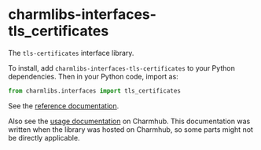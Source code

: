 # charmlibs-interfaces-tls_certificates

The `tls-certificates` interface library.

To install, add `charmlibs-interfaces-tls-certificates` to your Python dependencies. Then in your Python code, import as:

```py
from charmlibs.interfaces import tls_certificates
```

See the [reference documentation](https://documentation.ubuntu.com/charmlibs/reference/charmlibs/interfaces/tls_certificates).

Also see the [usage documentation](https://charmhub.io/tls-certificates-interface) on Charmhub. This documentation was written when the library was hosted on Charmhub, so some parts might not be directly applicable.
